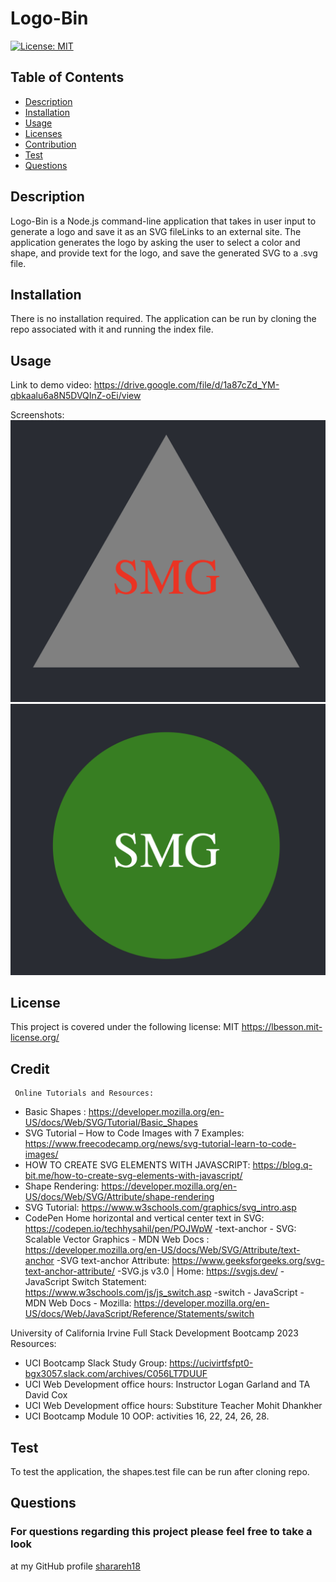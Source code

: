 # Logo-Bin

  [![License: MIT](https://img.shields.io/badge/License-MIT-yellow.svg)](https://opensource.org/licenses/MIT)

  ## Table of Contents
  * [Description](#description)
  * [Installation](#installation)
  * [Usage](#usage)
  * [Licenses](#license)
  * [Contribution](#contribution)
  * [Test](#test)
  * [Questions](#questions)
  
  ## Description
  Logo-Bin is a Node.js command-line application that takes in user input to generate a logo and save it as an SVG fileLinks to an external site. The application generates the logo by asking the user to select a color and shape, and provide text for the logo, and save the generated SVG to a .svg file.

  ## Installation
  There is no installation required.  The application can be run by cloning the repo associated with it and running the index file.

  ## Usage
  Link to demo video:
  https://drive.google.com/file/d/1a87cZd_YM-qbkaalu6a8N5DVQInZ-oEi/view

  Screenshots:
![Gray Triangle](<Gray Triangle.png>)
![Green Circle](<Green Circle.png>)
  ## License
  This project is covered under the following license: MIT
  https://lbesson.mit-license.org/

  ## Credit
     Online Tutorials and Resources:

-  Basic Shapes : https://developer.mozilla.org/en-US/docs/Web/SVG/Tutorial/Basic_Shapes
-  SVG Tutorial – How to Code Images with 7 Examples: https://www.freecodecamp.org/news/svg-tutorial-learn-to-code-images/
-  HOW TO CREATE SVG ELEMENTS WITH JAVASCRIPT:  https://blog.q-bit.me/how-to-create-svg-elements-with-javascript/
-  Shape Rendering: https://developer.mozilla.org/en-US/docs/Web/SVG/Attribute/shape-rendering
-  SVG Tutorial: https://www.w3schools.com/graphics/svg_intro.asp  
-  CodePen Home horizontal and vertical center text in SVG: https://codepen.io/techhysahil/pen/POJWpW
-text-anchor - SVG: Scalable Vector Graphics - MDN Web Docs : https://developer.mozilla.org/en-US/docs/Web/SVG/Attribute/text-anchor
-SVG text-anchor Attribute: https://www.geeksforgeeks.org/svg-text-anchor-attribute/
-SVG.js v3.0 | Home: https://svgjs.dev/
-JavaScript Switch Statement: https://www.w3schools.com/js/js_switch.asp
-switch - JavaScript - MDN Web Docs - Mozilla: https://developer.mozilla.org/en-US/docs/Web/JavaScript/Reference/Statements/switch

University of California Irvine Full Stack Development Bootcamp 2023 Resources:

-  UCI Bootcamp Slack Study Group:  https://ucivirtfsfpt0-bgx3057.slack.com/archives/C056LT7DUUF
-  UCI Web Development office hours: Instructor Logan Garland and TA David Cox
-  UCI Web Development office hours: Substiture Teacher Mohit Dhankher
-  UCI Bootcamp Module 10 OOP: activities 16, 22, 24, 26, 28.

  ## Test
  To test the application, the shapes.test file can be run after cloning repo. 

  ## Questions
  ### For questions regarding this project please feel free to take a look 
  at my GitHub profile [sharareh18](https://github.com/sharareh18) 